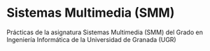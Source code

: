# Sistemas Multimedia (SMM)
Prácticas de la asignatura Sistemas Multimedia (SMM) del Grado en Ingeniería Informática de la Universidad de Granada (UGR)
